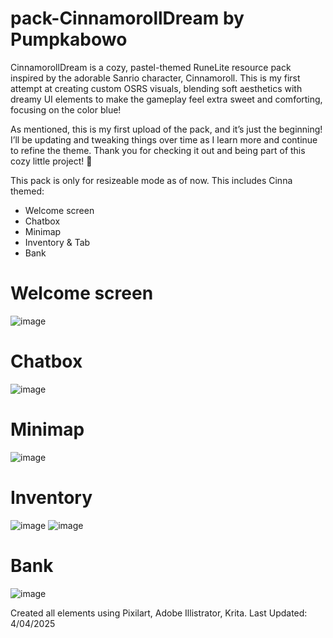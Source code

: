 # pack-CinnamorollDream by Pumpkabowo
CinnamorollDream is a cozy, pastel-themed RuneLite resource pack inspired by the adorable Sanrio character, Cinnamoroll. This is my first attempt at creating custom OSRS visuals, blending soft aesthetics with dreamy UI elements to make the gameplay feel extra sweet and comforting, focusing on the color blue! 

As mentioned, this is my first upload of the pack, and it’s just the beginning! I’ll be updating and tweaking things over time as I learn more and continue to refine the theme. Thank you for checking it out and being part of this cozy little project! 💫


This pack is only for resizeable mode as of now. This includes Cinna themed:
- Welcome screen
- Chatbox
- Minimap
- Inventory & Tab
- Bank

# Welcome screen
![image](https://github.com/user-attachments/assets/ae8e96f6-94aa-443a-bcae-a2534d29c353)

# Chatbox
![image](https://github.com/user-attachments/assets/a1e939da-624c-4507-8e9c-9e8becebd0ec)

# Minimap
![image](https://github.com/user-attachments/assets/7af911f0-f414-423f-a45f-c9141419ce9d)


# Inventory
![image](https://github.com/user-attachments/assets/01b9ef3e-b6fa-4a3e-87c3-8429ca2bfc4f)
![image](https://github.com/user-attachments/assets/69ee4fd2-4849-4f05-bdbf-8e69093df757)

# Bank 
![image](https://github.com/user-attachments/assets/19fb1559-a8d1-4366-bd71-cfc681a7d28a)

Created all elements using Pixilart, Adobe Illistrator, Krita.
Last Updated: 4/04/2025


